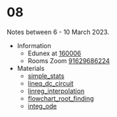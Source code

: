 # 08
Notes between 6 - 10 March 2023.

- Information
  + Edunex at [160006](https://edunex.itb.ac.id/courses/44705/preview/160006)
  + Rooms Zoom [91629686224](https://itb-ac-id.zoom.us/j/91629686224?pwd=T1dkYkordHVNZHA3UDNrbXBQbTNXQT09)
- Materials
  + [simple_stats](https://github.com/dudung/py-jupyter-nb/blob/main/src/stepin/exercises/05/simple_stats.ipynb)
  + [lineq_dc_circuit](https://github.com/dudung/py-jupyter-nb/blob/main/src/stepin/exercises/05/lineq_dc_circuit.ipynb)
  + [linreg_interpolation](https://github.com/dudung/py-jupyter-nb/blob/main/src/stepin/exercises/05/linreg_interpolation.ipynb)
  + [flowchart_root_finding](https://github.com/dudung/py-jupyter-nb/blob/main/src/stepin/exercises/05/flowchart_root_finding.ipynb)
  + [integ_ode](https://github.com/dudung/py-jupyter-nb/blob/main/src/stepin/exercises/05/integ_ode.ipynb)

